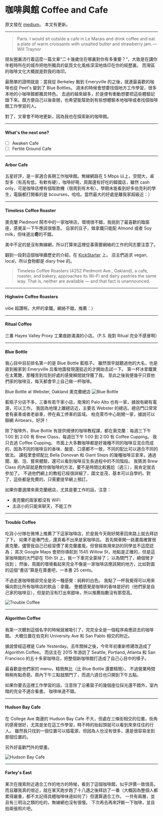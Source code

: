 # 咖啡與館 Coffee and Cafe

原文發在 [medium](https://medium.com/@nebgnahz/%E5%92%96%E5%95%A1%E8%88%87%E9%A4%A8-coffee-and-cafe-16761eb70dfa#.c2xwzbtp7)。
本文有更新。

---

> Paris. I would sit outside a cafe in Le Marais and drink coffee and eat a plate of warm croissants with unsalted butter and strawberry jam. — Will Traynor

朋友圈裏流行着這麼一篇文章“二十幾歲住在哪裏對你有多重要？”，大致是在講你年輕時所在的城市把他所獨具的氣質文化風格深深地烙印在你的經歷裏。
而灣區的咖啡文化大概就是對我的烙印。

最簡單的證明就是：當我從 Berkeley 搬到 Emeryville 的之後，就連最喜歡的咖啡也從 Peet's 變到了 Blue Bottles。
週末的時候會想要找個地方工作學習，很多本地的小咖啡館都獨具特色。
去過的越來越多，於是便有衝動想要把這些體驗記錄下來。既方便自己以後查閱，也希望能幫助到有些想體驗本地咖啡或者找個咖啡館工作學習的人。

對了，文章會不時地更新，因為我也在探索新的咖啡館。

---
#### What's the next one?

- [ ] Awaken Cafe
- [ ] Fertile Ground Cafe

---
#### Arbor Cafe

五星好評，是一家適合長期工作咖啡館。無線網路在 5 Mbps 以上，空間大，桌型多（有高有低，有軟有硬），咖啡好喝，周圍還有好吃的韓國店，雖然 cash only，可是咖啡店裡有個取款機（很周到有木有）。學期末能看到好多伯克利的學生，電腦都打開看的是 bcourses，哈哈。當然最大的好處是離我家超級近：）

---
#### Timeless Coffee Roaster

奧克蘭 Piedmont 鬧市中的一家咖啡店，環境很不錯，我挑到了最喜歡的臨窗座，感覺呆一下午應該很愜意。
自家的豆子，做拿鐵只能配 Almond 或者 Soy milk，但味道出**奇**的不錯。

美中不足的是沒有無線網，所以打算來這裡從事需要網絡的工作的同志要注意了。

翻到一段對這個咖啡廳歷史的介紹，在 [KickStarter](https://www.kickstarter.com/projects/24195141/timeless-coffee-roasters) 上。
店主們追求 vegan, local，所以食物都是 diary free 的。

> Timeless Coffee Roasters (4252 Piedmont Ave., Oakland), a cafe, roaster, and bakery, approaches its Wi-Fi and dairy pastries the same way. That is, neither are available — and that fact is unannounced.

---
#### Highwire Coffee Roasters

vibe 超讚啊，大杯的拿鐵，網絡不錯，推薦：）

---
#### Ritual Coffee

三番 Hayes Valley Proxy 工業痕跡滿滿的小店。（P.S. 我對 Ritual 完全不感冒啊）

---
#### Blue Bottle

我心目中目前排名第一的是 Blue Bottle 藍瓶子。
雖然很早就聽過他的大名，也是直到搬家到 Emeryville 后看地圖發現還挺近的才開始去試一下。
第一杯冰拿鐵實在太驚艷，那種苦到恰到好處的感覺瞬間就俘獲了我。
至此之後我便幾乎只買他們家的咖啡豆，每天都會早上自己做一杯咖啡。

Blue Bottle at Webster, Oakland 奧克蘭總店
![Blue Bottle](https://cdn-images-1.medium.com/max/1600/1*Xyqcn_ru7gFHBKPdWBB5Ow.jpeg)

藍瓶子分店不多，三番有若干家小店，南灣的 Palo Alto 也有一家，據說有網有電源，可以工作。
我因為地理上離總店近，主要去 Webster 的總店。總店門口常常會有豪車或者老爺車，停在員工停車的區域。
柏克萊市中心剛開一家，據說可以聯網 Airbears，好評！

除了咖啡外，Blue Bottle 有提供規律的咖啡教程課，都在奧克蘭：每週三下午 1:00 到 2:00 有 Brew Class，每週日下午 1:00 到 2:00 有 Coffee Cupping。
我只去過 Coffee Cupping。
市面上大多數咖啡都是好幾種不同的咖啡豆混合而成的，因為不同的咖啡豆的香味、酸度、口感都不一致，不同的配比可以適合不同的做法。
課程里會把配比 Bella Donovan 和 Giant Steps 的幾種咖啡豆拿來，通過聞、磨、泡、嘗來體驗，還可以看到咖啡豆生長過程中的不同階段。
我猜測 Brew Class 的內容就是教你做咖啡的方法，要不是時間比較尷尬（週三），我肯定就去參加了。
不過他們網上的教程已經很詳細了，圖文並茂，基本可以自學的。對了，這些都是免費的，只需要提早網上預訂。

如果你要選擇來奧克蘭總店，尤其是要工作的話，注意：

- 奧克蘭的兩家都沒有 WiFi
- 主店小的只能來聊天，不能工作

---
#### Trouble Coffee

吃貨小分隊在微博上推薦了下這家咖啡店，於是我今天剛好開車回來路上就去拜訪了下。
如果不是專門去，還真看不出來是家咖啡店。
首先開車開一路畫風確實很奧克蘭，儘管我自己已經習慣了奧克蘭畫風，但曾經南灣來訪的同學並不這麼認為；
其次 Google Maps 會把你導航到 1545 Willow St，地點是正確的，但是這家咖啡館的大門卻在 15th St 上，我一下車完全蒙掉了；
以為關門了，繞個彎才找到；
然後，周圍的環境看起來完全不像是一家咖啡店應該開的地方，比如對面的這個“書店”算是在賣書吧，一本書 25 cents。

不過走進咖啡館卻完全是另一種感覺：純粹的白色。
我點了一杯我覺得可以用來橫向對比所有咖啡店的飲品：拿鐵。
整體感覺是咖啡的香味是好的（他們家是自己家的咖啡豆），但是奶沒有打出來甜味，所以推薦指數沒有那麼高。

![Trouble Coffee](https://cdn-images-1.medium.com/max/2000/1*FuSk2d9XCEN7b7EqGJ-Mpg.jpeg)

---
#### Algorithm Coffee

我第一次聽到這個名字的時候就被吸引了，完完全全是一個程序員應該去的咖啡館。
大概位置在伯克利 University Ave 和 San Pablo 相交的附近。

據說曾經這裡是 Cafe Yesterday。去年關掉之後，今年年初重新修建改造成了 Algorithm Coffee。
而店主在 2015 年游訪了 Seattle, Portland, Atlanta 和 San Francisco 的五十多家咖啡店，把整個新咖啡館打造成了自己心目中的樣子。

最喜歡是他們家的 menu，精簡無比（比 Blue Bottle 還要精簡）。
不過營業時間稍稍有點奇葩，周內下午三點就關門了，而週六週日也只開到下午五點。

如果你要去這裡工作學習的話，注意除了沿著窗子的幾個座位採光還不錯外，室內暗的完全不適合看書。
咖啡味道不錯。

---
#### Hudson Bay Cafe

在 College Ave 南邊的 Hudson Bay Cafe 不大，但處在三條街相交的位置，街角的感覺很好，尤其是坐在這工作學習，時不時的抬起頭就可以看到來來往往的行人。
雖然我只找到一個位置可以插電源，但因為人也沒有很多，還是很容易坐到那個位置的。

另外好喜歡門外的壁畫。

![Hudson Bay Cafe](https://cdn-images-1.medium.com/max/1600/1*Uo38z7brFI-4wZDTYZcKLQ.jpeg)

---
#### Farley's East

某次在搜索附近適合工作的地方的時候，看到了這個咖啡館，似乎評價一致很高，而且離我真的很近，就在某天跑步跑了十八邁之後拜訪了一番（大概因為整個人都累得嚴重，都不太記得具體咖啡味道如何了）但還算適合工作。
一共有兩層，並且有三明治之類的吃的，無線網也沒有很慢。
下次再去再來評斷一下咖啡，並且拍兩張照片吧。
